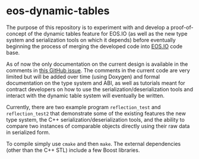# eos-dynamic-tables
The purpose of this repository is to experiment with and develop a proof-of-concept of the dynamic tables feature for EOS.IO
(as well as the new type system and serialization tools on which it depends) before eventually beginning the process of 
merging the developed code into [EOS.IO](https://github.com/EOSIO/eos) code base.

As of now the only documentation on the current design is available in the comments in [this GitHub issue](https://github.com/EOSIO/eos/issues/354).
The comments in the current code are very limited but will be added over time (using Doxygen) and formal documentation on the type system and ABI,
as well as tutorials meant for contract developers on how to use the serialization/deserialization tools and interact with the dynamic table system will eventually be written.

Currently, there are two example program `reflection_test` and `reflection_test2` that demonstrate some of the existing features the new type system, 
the C++ serialization/deserialization tools, and the ability to compare two instances of comparable objects directly using their raw data in serialized form.

To compile simply use `cmake` and then `make`. The external dependencies (other than the C++ STL) include a few Boost libraries.

